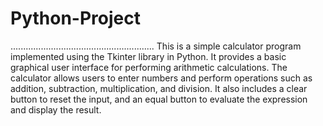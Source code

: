 # Python-Project
.........................................................
This is a simple calculator program implemented using the Tkinter library in Python.
It provides a basic graphical user interface for performing arithmetic calculations.
The calculator allows users to enter numbers and perform operations such as addition, subtraction, multiplication, and division.
It also includes a clear button to reset the input, and an equal button to evaluate the expression and display the result.
